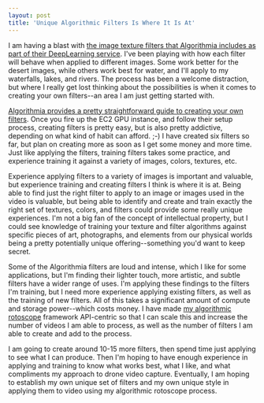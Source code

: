 ```yaml
---
layout: post
title: 'Unique Algorithmic Filters Is Where It Is At'
---
```

<p>I am having a blast with <a href="https://algorithmia.com/algorithms/deeplearning/DeepFilter">the image texture filters that Algorithmia includes as part of their DeepLearning service</a>. I've been playing with how each filter will behave when applied to different images. Some work better for the desert images, while others work best for water, and I'll apply to my waterfalls, lakes, and rivers. The process has been a welcome distraction, but where I really get lost thinking about the possibilities is when it comes to creating your own filters--an area I am just getting started with.&nbsp;</p>
<p><a href="http://blog.algorithmia.com/training-style-transfer-models/">Algorithmia provides a pretty straightforward guide to creating your own filters</a>. Once you fire up the EC2 GPU instance, and follow their setup process, creating filters is pretty easy, but is also pretty addictive, depending on what kind of habit can afford. ;-) I have created six filters so far, but plan on creating more as soon as I get some money and more time. Just like applying the filters, training filters takes some practice, and experience training it against a variety of images, colors, textures, etc.</p>
<p>Experience applying filters to a variety of images is important and valuable, but experience training and creating filters I think is where it is at. Being able to find just the right filter to apply to an image&nbsp;or images used in the video is valuable, but being able to identify and create and train exactly the right set of textures, colors, and filters could provide some really unique experiences. I'm not a big fan of the concept of intellectual property, but I could see knowledge of training your texture and filter algorithms against specific pieces of art, photographs, and elements from our physical worlds being a pretty potentially unique offering--something you'd want to keep secret.</p>
<p>Some of the Algorithmia filters are loud and intense, which I like for some applications, but I'm finding their lighter touch, more artistic, and subtle filters have a wider range of uses. I'm applying these findings to the filters I'm training, but I need more experience applying existing filters, as well as the training of new filters. All of this takes a significant amount of compute and storage power--which costs money. I have made <a href="http://algorithmic.rotoscope.work">my&nbsp;algorithmic rotoscope</a> framework API-centric so that I can scale this and increase the number of videos I am able to process, as well as the number of filters I am able to create and add to the process.</p>
<p>I am going to create around 10-15 more filters, then spend time just applying to see what I can produce. Then I'm hoping to have enough experience in applying and training to know what works best, what I like, and what compliments my approach to drone video capture. Eventually, I am hoping to establish my own unique set of filters and my own unique style in applying them to video using my algorithmic rotoscope process.&nbsp;</p>